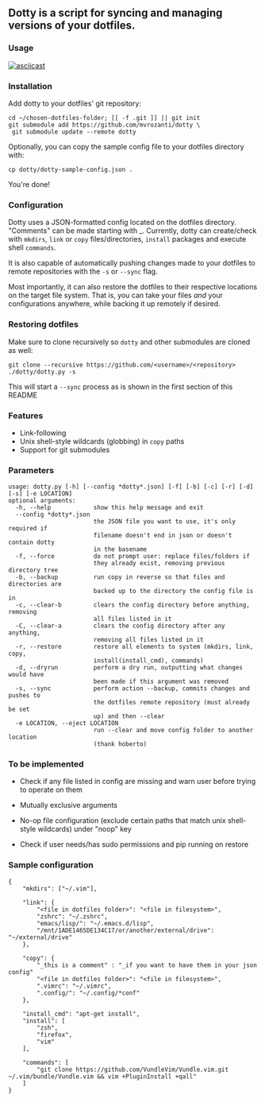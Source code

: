 ## Dotty is a script for syncing and managing versions of your dotfiles.

### Usage
[![asciicast](https://asciinema.org/a/200410.png)](https://asciinema.org/a/200410)

### Installation
  Add dotty to your dotfiles' git repository:

    cd ~/chosen-dotfiles-folder; [[ -f .git ]] || git init
    git submodule add https://github.com/mvrozanti/dotty \
     git submodule update --remote dotty

  Optionally, you can copy the sample config file to your dotfiles directory with:

    cp dotty/dotty-sample-config.json .

You're done!

### Configuration
  Dotty uses a JSON-formatted config located on the dotfiles directory. "Comments" can be made starting with \_.
  Currently, dotty can create/check with `mkdirs`, `link` or `copy` files/directories, `install` packages and execute shell `commands`.

  It is also capable of automatically pushing changes made to your dotfiles to remote repositories with the `-s` or `--sync` flag.

  Most importantly, it can also restore the dotfiles to their respective locations on the target file system. That is, you can take your files *and* your configurations anywhere, while backing it up remotely if desired.

### Restoring dotfiles
  Make sure to clone recursively so `dotty` and other submodules are cloned as well:

    git clone --recursive https://github.com/<username>/<repository>
    ./dotty/dotty.py -s

  This will start a `--sync` process as is shown in the first section of this README


### Features
- Link-following
- Unix shell-style wildcards (globbing) in `copy` paths
- Support for git submodules

### Parameters

    usage: dotty.py [-h] [--config *dotty*.json] [-f] [-b] [-c] [-r] [-d] [-s] [-e LOCATION]
    optional arguments:
      -h, --help            show this help message and exit
      --config *dotty*.json
                            the JSON file you want to use, it's only required if
                            filename doesn't end in json or doesn't contain dotty
                            in the basename
      -f, --force           do not prompt user: replace files/folders if
                            they already exist, removing previous directory tree
      -b, --backup          run copy in reverse so that files and directories are
                            backed up to the directory the config file is in
      -c, --clear-b         clears the config directory before anything, removing
                            all files listed in it
      -C, --clear-a         clears the config directory after any anything,
                            removing all files listed in it
      -r, --restore         restore all elements to system (mkdirs, link, copy,
                            install(install_cmd), commands)
      -d, --dryrun          perform a dry run, outputting what changes would have
                            been made if this argument was removed
      -s, --sync            perform action --backup, commits changes and pushes to
                            the dotfiles remote repository (must already be set
                            up) and then --clear
      -e LOCATION, --eject LOCATION
                            run --clear and move config folder to another location
                            (thank hoberto)
### To be implemented

 - Check if any file listed in config are missing and warn user before trying to operate on them

 - Mutually exclusive arguments

 - No-op file configuration (exclude certain paths that match unix shell-style wildcards) under "noop" key

 - Check if user needs/has sudo permissions and pip running on restore

### Sample configuration

    {
        "mkdirs": ["~/.vim"],

        "link": {
            "<file in dotfiles folder>": "<file in filesystem>",
            "zshrc": "~/.zshrc",
            "emacs/lisp/": "~/.emacs.d/lisp",
            "/mnt/1ADE1465DE134C17/or/another/external/drive": "~/external/drive"
        },

        "copy": {
            "_this is a comment" : "_if you want to have them in your json config"
            "<file in dotfiles folder>": "<file in filesystem>",
            ".vimrc": "~/.vimrc",
            ".config/": "~/.config/*conf"
        },

        "install_cmd": "apt-get install",
        "install": [
            "zsh",
            "firefox",
            "vim"
        ],

        "commands": [
            "git clone https://github.com/VundleVim/Vundle.vim.git ~/.vim/bundle/Vundle.vim && vim +PluginInstall +qall"
        ]
    }
